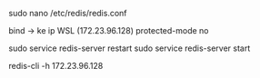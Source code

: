  sudo nano /etc/redis/redis.conf

 bind -> ke ip WSL (172.23.96.128)
 protected-mode no


 sudo service redis-server restart
 sudo service redis-server start

 redis-cli -h 172.23.96.128